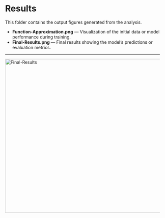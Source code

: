 # Results

This folder contains the output figures generated from the analysis.

- **Function-Approximation.png** — Visualization of the initial data or model performance during training.  
- **Final-Results.png** — Final results showing the model’s predictions or evaluation metrics.


---



<img width="1200" height="500" alt="Final-Results" src="https://github.com/user-attachments/assets/e95b2965-c643-401f-841d-ea6397c3e059" />

